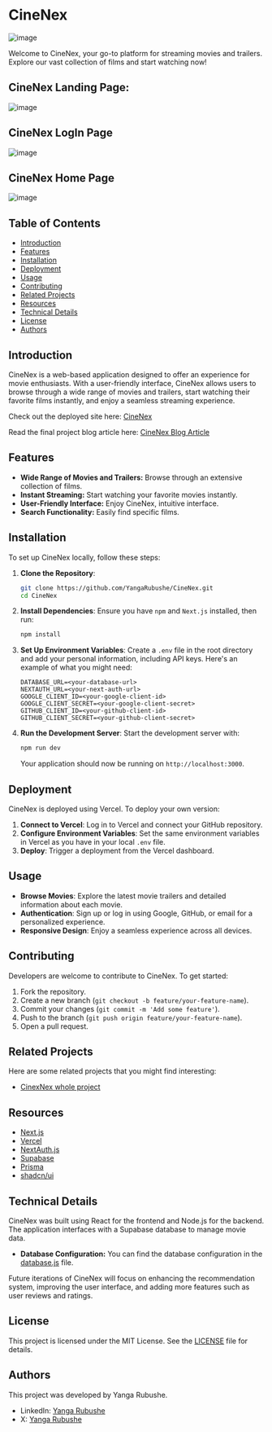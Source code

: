 # CineNex
![image](https://github.com/YangaRubushe/cinenex-landingpage/assets/118383164/2ddf00fc-c25d-4a60-addd-2401461052ce)


Welcome to CineNex, your go-to platform for streaming movies and trailers. Explore our vast collection of films and start watching now!

## CineNex Landing Page:
![image](https://github.com/YangaRubushe/cinenex-landingpage/assets/118383164/4a99364c-629d-4a72-8398-e16d86e54723)

## CineNex LogIn Page
![image](https://github.com/YangaRubushe/cinenex-landingpage/assets/118383164/8bedd662-3751-4fd8-ad39-9e187f1c9acb)

## CineNex Home Page
![image](https://github.com/YangaRubushe/cinenex-landingpage/assets/118383164/bfe4189c-ebe7-4ae1-9fd2-1ed029b0eb75)

## Table of Contents

- [Introduction](#introduction)
- [Features](#features)
- [Installation](#installation)
- [Deployment](#deployment)
- [Usage](#usage)
- [Contributing](#contributing)
- [Related Projects](#related-projects)
- [Resources](#resources)
- [Technical Details](#technical-details)
- [License](#license)
- [Authors](#authors)

## Introduction

CineNex is a web-based application designed to offer an experience for movie enthusiasts. With a user-friendly interface, CineNex allows users to browse through a wide range of movies and trailers, start watching their favorite films instantly, and enjoy a seamless streaming experience.

Check out the deployed site here: [CineNex](https://cinenex-landingpage.vercel.app/)

Read the final project blog article here: [CineNex Blog Article](https://medium.com/@zilithemba10/building-cinenex-my-journey-through-developing-a-modern-movie-streaming-platform-d53141bdaf78)

## Features

- **Wide Range of Movies and Trailers:** Browse through an extensive collection of films.
- **Instant Streaming:** Start watching your favorite movies instantly.
- **User-Friendly Interface:** Enjoy CineNex, intuitive interface.
- **Search Functionality:** Easily find specific films.

## Installation

To set up CineNex locally, follow these steps:

1. **Clone the Repository**:
   ```sh
   git clone https://github.com/YangaRubushe/CineNex.git
   cd CineNex
   ```

2. **Install Dependencies**:
   Ensure you have `npm` and `Next.js` installed, then run:
   ```sh
   npm install
   ```

3. **Set Up Environment Variables**:
   Create a `.env` file in the root directory and add your personal information, including API keys. Here's an example of what you might need:
   ```env
   DATABASE_URL=<your-database-url>
   NEXTAUTH_URL=<your-next-auth-url>
   GOOGLE_CLIENT_ID=<your-google-client-id>
   GOOGLE_CLIENT_SECRET=<your-google-client-secret>
   GITHUB_CLIENT_ID=<your-github-client-id>
   GITHUB_CLIENT_SECRET=<your-github-client-secret>
   ```

4. **Run the Development Server**:
   Start the development server with:
   ```sh
   npm run dev
   ```

   Your application should now be running on `http://localhost:3000`.

## Deployment

CineNex is deployed using Vercel. To deploy your own version:

1. **Connect to Vercel**: Log in to Vercel and connect your GitHub repository.
2. **Configure Environment Variables**: Set the same environment variables in Vercel as you have in your local `.env` file.
3. **Deploy**: Trigger a deployment from the Vercel dashboard.

## Usage

- **Browse Movies**: Explore the latest movie trailers and detailed information about each movie.
- **Authentication**: Sign up or log in using Google, GitHub, or email for a personalized experience.
- **Responsive Design**: Enjoy a seamless experience across all devices.

## Contributing

Developers are welcome to contribute to CineNex. To get started:

1. Fork the repository.
2. Create a new branch (`git checkout -b feature/your-feature-name`).
3. Commit your changes (`git commit -m 'Add some feature'`).
4. Push to the branch (`git push origin feature/your-feature-name`).
5. Open a pull request.

## Related Projects

Here are some related projects that you might find interesting:

- [CinexNex whole project](https://github.com/YangaRubushe/CineNex)

## Resources

- [Next.js](https://nextjs.org/)
- [Vercel](https://vercel.com/)
- [NextAuth.js](https://next-auth.js.org/)
- [Supabase](https://supabase.com/)
- [Prisma](https://www.prisma.io/)
- [shadcn/ui](https://shadcn.dev/)

## Technical Details

CineNex was built using React for the frontend and Node.js for the backend. The application interfaces with a Supabase database to manage movie data.

- **Database Configuration:** You can find the database configuration in the [database.js](path/to/database.js) file.

Future iterations of CineNex will focus on enhancing the recommendation system, improving the user interface, and adding more features such as user reviews and ratings.

## License

This project is licensed under the MIT License. See the [LICENSE](LICENSE) file for details.

## Authors

This project was developed by Yanga Rubushe.

- LinkedIn: [Yanga Rubushe](https://www.linkedin.com/in/yangarubushe)
- X: [Yanga Rubushe](https://www.x.com/yangarubushe)

